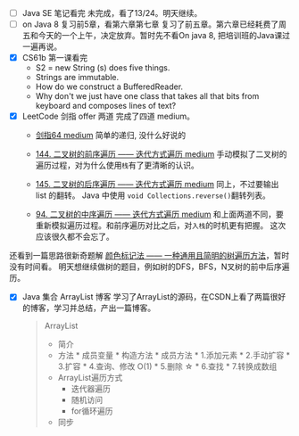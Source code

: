 
* [ ] Java SE 笔记看完
    未完成，看了13/24。明天继续。
* [ ] on Java 8 复习前5章，看第六章第七章
    复习了前五章。第六章已经耗费了周五和今天的一个上午，决定放弃。暂时先不看On java 8, 把培训班的Java课过一遍再说。
* [x] CS61b 第一课看完
    * S2 = new String (s) does five things. 
    * Strings are immutable. 
    * How do we construct a BufferedReader. 
    * Why don't we just have one class that takes all that bits from keyboard and composes lines of text?
* [x] LeetCode 剑指 offer 两道 
    完成了四道 medium。
    *  [剑指64 medium](https://leetcode-cn.com/problems/qiu-12n-lcof/) 简单的递归, 没什么好说的
    *  [144. 二叉树的前序遍历 —— 迭代方式遍历 medium](https://leetcode-cn.com/problems/binary-tree-preorder-traversal/) 手动模拟了二叉树的遍历过程，对为什么使用`栈`有了更清晰的认识。
    
    *  [145. 二叉树的后序遍历 —— 迭代方式遍历 medium](https://leetcode-cn.com/problems/binary-tree-postorder-traversal/) 同上，不过要输出 list 的翻转。 Java 中使用 `void Collections.reverse()`翻转列表。
    *  [94. 二叉树的中序遍历 —— 迭代方式遍历 medium](https://leetcode-cn.com/problems/binary-tree-inorder-traversal/) 和上面两道不同，要重新模拟遍历过程。和前序遍历对比之后，对`入栈`的时机更有把握。
    这次应该很久都不会忘了。

还看到一篇思路很新奇题解 [颜色标记法 —— 一种通用且简明的树遍历方法](https://leetcode-cn.com/problems/binary-tree-inorder-traversal/solution/yan-se-biao-ji-fa-yi-chong-tong-yong-qie-jian-ming/)，暂时没有时间看。
明天想继续做树的题目，例如树的DFS，BFS，N叉树的前中后序遍历。
* [x] Java 集合 ArrayList 博客 
    学习了ArrayList的源码，在CSDN上看了两篇很好的博客，学习并总结，产出一篇博客。
    >ArrayList
	>* 简介
	>* 方法
		* 成员变量
		* 构造方法
		* 成员方法
			* 1.添加元素
			* 2.手动扩容
			* 3.扩容
			* 4.查询、修改 O(1)
			* 5.删除 ☆
			* 6.查找
			* 7.转换成数组
	>* ArrayList遍历方式
	>	* 迭代器遍历
	>	* 随机访问
	>	* for循环遍历
	>* 同步


